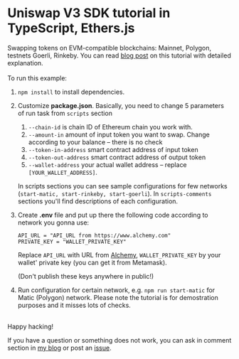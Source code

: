 # Uniswap V3 SDK tutorial in TypeScript, Ethers.js
Swapping tokens on EVM-compatible blockchains: Mainnet, Polygon, testnets Goerli, Rinkeby. You can read [blog post](https://techgeorgii.com/uniswap-v3-sdk-tutorial) on this tutorial with detailed explanation.
\
\
To run this example:

1. `npm install` to install dependencies.
2. Customize **package.json**. Basically, you need to change 5 parameters of run task from `scripts` section
   1. `--chain-id`          is chain ID of Ethereum chain you work with.
   2. `--amount-in`         amount of input token you want to swap. Change according to your balance – there is no check
   3. `--token-in-address`  smart contract address of input token
   4. `--token-out-address` smart contract address of output token
   5. `--wallet-address`    your actual wallet address – replace `[YOUR_WALLET_ADDRESS]`.


   In scripts sections you can see sample configurations for few networks (`start-matic, start-rinkeby, start-goerli`). In `scripts-comments` sections you'll find descriptions of each configuration.
3. Create **.env** file and put up there the following code according to network you gonna use:

    ```
    API_URL = "API_URL from https://www.alchemy.com"
    PRIVATE_KEY = "WALLET_PRIVATE_KEY"
    ```

    Replace `API_URL` with URL from [Alchemy](https://www.alchemy.com), `WALLET_PRIVATE_KEY` by your wallet' private key (you can get it from Metamask).

    (Don't publish these keys anywhere in public!)

4. Run configuration for certain network, e.g. `npm run start-matic` for Matic (Polygon) network.
   Please note the tutorial is for demostration purposes and it misses lots of checks.


\
Happy hacking!

If you have a question or something does not work, you can ask in comment section in [my blog](https://techgeorgii.com/uniswap-v3-sdk-tutorial) or post an [issue](https://github.com/TechGeorgii/uniswap-v3-sdk-tutorial-ts/issues).